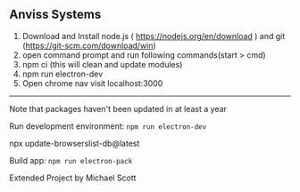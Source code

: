 ## Anviss Systems
1. Download and Install node.js ( https://nodejs.org/en/download ) and git (https://git-scm.com/download/win)
2. open command prompt and run following commands(start > cmd)
3. npm ci (this will clean and update modules)
4. npm run electron-dev
5. Open chrome nav visit localhost:3000

-------------------------------------------------------------
Note that packages haven't been updated in at least a year

Run development environment: `npm run electron-dev`

npx update-browserslist-db@latest

Build app: `npm run electron-pack`

Extended Project by Michael Scott
